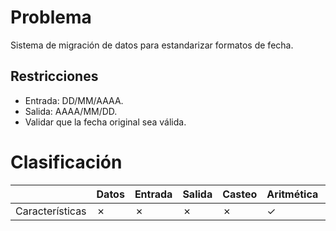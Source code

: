 # Problema

Sistema de migración de datos para estandarizar formatos de fecha.

## Restricciones

- Entrada: DD/MM/AAAA.
- Salida: AAAA/MM/DD.
- Validar que la fecha original sea válida.

# Clasificación
|  | Datos | Entrada | Salida | Casteo | Aritmética | Relacionales | Lógicos | Condicionales | Ciclo | Matrices | Funciones |
|----------|-------|---------|--------|--------|------------|--------------|---------|---------------|-------|----------|-------------|
| Características | ✗ | ✗ | ✗ | ✗ | ✓ | ✗ | ✓ | ✗ | ✗ | ✗ | ✗ |
